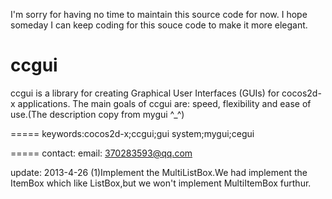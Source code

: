 I'm sorry for having no time to maintain this source code for now. I hope someday I can keep coding for this souce code 
to make it more elegant.


ccgui
=====

ccgui is a library for creating Graphical User Interfaces (GUIs) for cocos2d-x applications. The main goals of ccgui are: speed, flexibility and ease of use.(The description copy from mygui ^_^)

=====
keywords:cocos2d-x;ccgui;gui system;mygui;cegui

=====
contact:
email: 370283593@qq.com

update:
2013-4-26
(1)Implement the MultiListBox.We had implement the ItemBox which like ListBox,but we won't implement MultiItemBox furthur.



